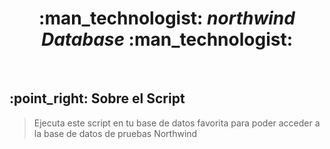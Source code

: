 
 <h1 align="center"> :man_technologist: <em> northwind Database</em> :man_technologist: </h1> 

<br>

  <h2> :point_right: Sobre el Script</h2> 
  
  >Ejecuta este script en tu base de datos favorita para poder acceder a la base de datos de pruebas Northwind
